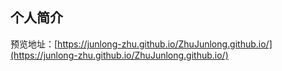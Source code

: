 ## 个人简介


预览地址：[https://junlong-zhu.github.io/ZhuJunlong.github.io/](https://junlong-zhu.github.io/ZhuJunlong.github.io/)
